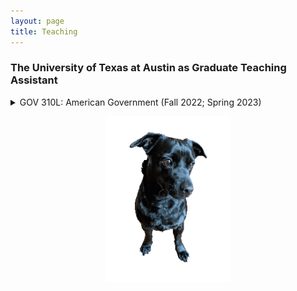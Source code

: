 ```yaml
---
layout: page
title: Teaching
---
```


<div>
  <h3>The University of Texas at Austin as Graduate Teaching Assistant</h3>
  <details>
  <summary>
   GOV 310L: American Government (Fall 2022; Spring 2023)
  </summary>
  <p>
    Web-based course on the topic of American Government with over 1,000 students <br>
    Individually managed approximately 150 students <br>
    Regularly hosted exam review sessions and graded exams/essays
  </p>
  </details>

  <p style="text-align:center;"><img src="/assets/img/orion_my_dog_gif.gif" alt="my dog" width="200" height="auto"></p>
</div>
